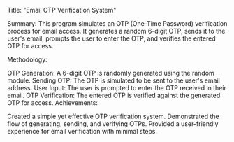 Title:
"Email OTP Verification System"

Summary:
This program simulates an OTP (One-Time Password) verification process for email access. It generates a random 6-digit OTP, sends it to the user's email, prompts the user to enter the OTP, and verifies the entered OTP for access.

Methodology:

OTP Generation: A 6-digit OTP is randomly generated using the random module.
Sending OTP: The OTP is simulated to be sent to the user's email address.
User Input: The user is prompted to enter the OTP received in their email.
OTP Verification: The entered OTP is verified against the generated OTP for access.
Achievements:

Created a simple yet effective OTP verification system.
Demonstrated the flow of generating, sending, and verifying OTPs.
Provided a user-friendly experience for email verification with minimal steps.
